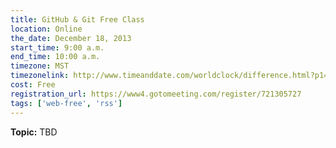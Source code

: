 ```yaml
---
title: GitHub & Git Free Class
location: Online
the_date: December 18, 2013
start_time: 9:00 a.m.
end_time: 10:00 a.m.
timezone: MST
timezonelink: http://www.timeanddate.com/worldclock/difference.html?p1=75
cost: Free
registration_url: https://www4.gotomeeting.com/register/721305727
tags: ['web-free', 'rss']
---
```


**Topic:** TBD
